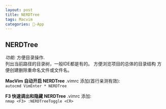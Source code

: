 ```yaml
---
layout: post
title: NERDTree
tags: Macvim
categories: -App
---
```

## NERDTree
 
*功能:* 方便目录操作.  
        列出当前路径的目录树，一般IDE都是有的。
方便浏览项目的总体的目录结构
方便创建删除重命名文件或文件名。

**MacVim 自动开启 NERDTree**
 .vimrc 添加(首行亲测有效):   
`autocmd VimEnter * NERDTree` 
 
**F3 快速调出和隐藏 NERDTree**
.vimrc 添加:  
`nmap <F3> :NERDTreeToggle <CR>`
 
